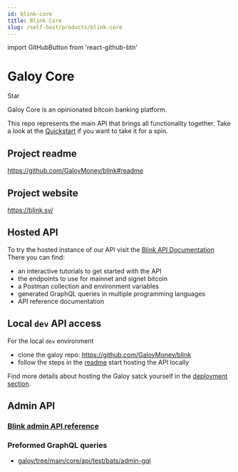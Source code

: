 ```yaml
---
id: blink-core
title: Blink Core
slug: /self-host/products/blink-core
---
```


import GitHubButton from 'react-github-btn'

# Galoy Core

<GitHubButton href="https://github.com/GaloyMoney/blink" data-color-scheme="no-preference: dark; light: light; dark: dark;" data-icon="octicon-star" data-size="large" data-show-count="true" aria-label="Star GaloyMoney/blink on GitHub">Star</GitHubButton>
<div style={{ marginBottom: 20 }}></div>

Galoy Core is an opinionated bitcoin banking platform.

This repo represents the main API that brings all functionality together. Take a look at the [Quickstart](https://github.com/GaloyMoney/blink/tree/main/quickstart) if you want to take it for a spin.

## Project readme

https://github.com/GaloyMoney/blink#readme

## Project website

https://blink.sv/

## Hosted API
To try the hosted instance of our API visit the [Blink API Documentation](https://dev.blink.sv/api)<br />
There you can find:
* an interactive tutorials to get started with the API
* the endpoints to use for mainnet and signet bitcoin
* a Postman collection and environment variables
* generated GraphQL queries in multiple programming languages
* API reference documentation

## Local `dev` API access
For the local `dev` environment
* clone the galoy repo: https://github.com/GaloyMoney/blink
* follow the steps in the [readme](https://github.com/GaloyMoney/blink/tree/main?tab=readme-ov-file#local-development-setup) start hosting the API locally

Find more details about hosting the Galoy satck yourself in the [deployment section](/self-host/deployment/).

## Admin API

### [Blink admin API reference](https://dev.galoy.io/admin-api-reference.html)
### Preformed GraphQL queries
* [galoy/tree/main/core/api/test/bats/admin-gql](https://github.com/GaloyMoney/blink/tree/main/core/api/test/bats/admin-gql)